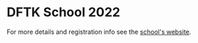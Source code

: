 # DFTK School 2022
For more details and registration info see the [school's website](https://school2022.dftk.org).
